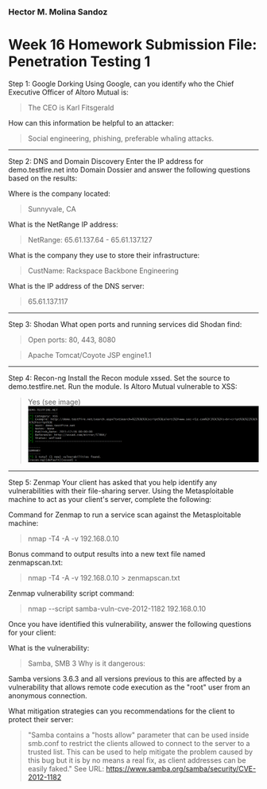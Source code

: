 ### Hector M. Molina Sandoz

# Week 16 Homework Submission File: Penetration Testing 1

Step 1: Google Dorking
Using Google, can you identify who the Chief Executive Officer of Altoro Mutual is:

>The CEO is Karl Fitsgerald


How can this information be helpful to an attacker:

>Social engineering, phishing, preferable whaling attacks.

---

Step 2: DNS and Domain Discovery
Enter the IP address for demo.testfire.net into Domain Dossier and answer the following questions based on the results:

Where is the company located:

>Sunnyvale, CA

What is the NetRange IP address:


>NetRange:       65.61.137.64 - 65.61.137.127


What is the company they use to store their infrastructure:

>CustName:       Rackspace Backbone Engineering

What is the IP address of the DNS server:

>65.61.137.117

---

Step 3: Shodan
What open ports and running services did Shodan find:

>Open ports: 80, 443, 8080

>Apache Tomcat/Coyote JSP engine1.1

---

Step 4: Recon-ng
Install the Recon module xssed.
Set the source to demo.testfire.net.
Run the module.
Is Altoro Mutual vulnerable to XSS:

>Yes (see image)
![Altoro Mutual XSS vulernable picture snippet](Images/hector_molina_sandoz_altoro_mutual_xss.PNG)



---

Step 5: Zenmap
Your client has asked that you help identify any vulnerabilities with their file-sharing server. Using the Metasploitable machine to act as your client's server, complete the following:

Command for Zenmap to run a service scan against the Metasploitable machine:

>nmap -T4 -A -v 192.168.0.10

Bonus command to output results into a new text file named zenmapscan.txt:

>nmap -T4 -A -v 192.168.0.10 > zenmapscan.txt

Zenmap vulnerability script command:

>nmap --script samba-vuln-cve-2012-1182 192.168.0.10

Once you have identified this vulnerability, answer the following questions for your client:

What is the vulnerability:
> Samba, SMB 3 
Why is it dangerous:

Samba versions 3.6.3 and all versions previous to this are affected by a vulnerability that allows remote code execution as the "root" user from an anonymous connection. 

What mitigation strategies can you recommendations for the client to protect their server:
>"Samba contains a "hosts allow" parameter that can be used inside
smb.conf to restrict the clients allowed to connect to the server to a
trusted list. This can be used to help mitigate the problem caused by
this bug but it is by no means a real fix, as client addresses can be
easily faked." See URL: https://www.samba.org/samba/security/CVE-2012-1182


